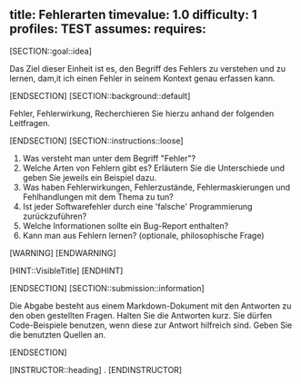 title: Fehlerarten
timevalue: 1.0
difficulty: 1
profiles: TEST
assumes:
requires:
---
[SECTION::goal::idea]

Das Ziel dieser Einheit ist es, den Begriff des Fehlers zu verstehen und zu lernen, dam,it ich einen Fehler in seinem Kontext genau erfassen kann.

[ENDSECTION]
[SECTION::background::default]

Fehler, Fehlerwirkung,
Recherchieren Sie hierzu anhand der folgenden Leitfragen.

[ENDSECTION]
[SECTION::instructions::loose]

1. Was versteht man unter dem Begriff "Fehler"?
2. Welche Arten von Fehlern gibt es?
   Erläutern Sie die Unterschiede und geben Sie jeweils ein Beispiel dazu.
3. Was haben Fehlerwirkungen, Fehlerzustände, Fehlermaskierungen und Fehlhandlungen mit dem Thema zu tun?
4. Ist jeder Softwarefehler durch eine 'falsche' Programmierung zurückzuführen?
5. Welche Informationen sollte ein Bug-Report enthalten?
6. Kann man aus Fehlern lernen? (optionale, philosophische Frage)

[WARNING]
[ENDWARNING]

[HINT::VisibleTitle]
[ENDHINT]

[ENDSECTION]
[SECTION::submission::information]

Die Abgabe besteht aus einem Markdown-Dokument mit den Antworten zu den oben gestellten Fragen.
Halten Sie die Antworten kurz.
Sie dürfen Code-Beispiele benutzen, wenn diese zur Antwort hilfreich sind.
Geben Sie die benutzten Quellen an.

[ENDSECTION]

[INSTRUCTOR::heading]
.
[ENDINSTRUCTOR]
